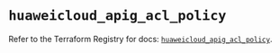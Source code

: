 # `huaweicloud_apig_acl_policy`

Refer to the Terraform Registry for docs: [`huaweicloud_apig_acl_policy`](https://registry.terraform.io/providers/huaweicloud/huaweicloud/1.71.1/docs/resources/apig_acl_policy).
